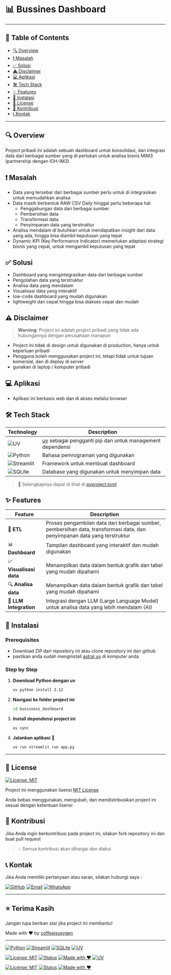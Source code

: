 # 📊 Bussines Dashboard

---

## 📑 Table of Contents

- [🔍 Overview](#-overview)
- [❗ Masalah](#-masalah)
- [✅ Solusi](#-solusi)
- [⚠️ Disclaimer](#️-disclaimer)
- [💻 Aplikasi](#-aplikasi)
- [🛠️ Tech Stack](#️-tech-stack)
- [✨ Features](#-features)
- [🚀 Instalasi](#-instalasi)
- [📜 License](#-license)
- [🤝 Kontribusi](#-kontribusi)
- [📞 Kontak](#-kontak)

---

## 🔍 Overview

Project pribadi ini adalah sebuah dashboard untuk konsolidasi, dan integrasi data dari berbagai sumber yang di perlukan untuk analisa bisnis MIM3 (partnership dengan IOH-IM3).

## ❗ Masalah

- Data yang tersebar dari berbagai sumber perlu untuk di integrasikan untuk memudahkan analisa
- Data masih berbentuk RAW CSV Daily hinggal perlu beberapa hal:
  - Penggabungan data dari berbagai sumber
  - Pembersihan data
  - Transformasi data
  - Penyimpanan data yang terstruktur
- Analisa mendalam di butuhkan untuk mendapatkan insight dari data yang ada, hingga bisa diambil keputusan yang tepat
- Dynamic KPI (Key Performance Indicator) memerlukan adaptasi strategi bisnis yang cepat, untuk mengambil keputusan yang tepat

## ✅ Solusi

- Dashboard yang mengintegrasikan data dari berbagai sumber
- Pengolahan data yang terstruktur
- Analisa data yang mendalam
- Visualisasi data yang interaktif
- low-code dashboard yang mudah digunakan
- lightweight dan cepat hingga bisa diakses cepat dan mudah

## ⚠️ Disclaimer

> **Warning**: Project ini adalah project pribadi yang tidak ada hubungannya dengan perusahaan manapun

- Project ini tidak di design untuk digunakan di production, hanya untuk keperluan pribadi
- Pengguna boleh menggunakan project ini, tetapi tidak untuk tujuan komersial, dan di deploy di server
- gunakan di laptop / komputer pribadi

## 💻 Aplikasi

- Aplikasi ini berbasis web dan di akses melalui browser

## 🛠️ Tech Stack

| Technology | Description |
|------------|-------------|
| ![UV](https://img.shields.io/badge/UV-Package_Manager-purple?style=flat-square) | [uv](https://docs.astral.sh/uv/) sebagai pengganti pip dan untuk management dependensi |
| ![Python](https://img.shields.io/badge/Python-3.12+-3776AB?style=flat-square&logo=python&logoColor=white) | Bahasa pemrograman yang digunakan |
| ![Streamlit](https://img.shields.io/badge/Streamlit-Framework-FF4B4B?style=flat-square&logo=streamlit&logoColor=white) | Framework untuk membuat dashboard |
| ![SQLite](https://img.shields.io/badge/SQLite-Database-003B57?style=flat-square&logo=sqlite&logoColor=white) | Database yang digunakan untuk menyimpan data |

> 📝 Selengkapnya dapat di lihat di [pyproject.toml](pyproject.toml)

## ✨ Features

| Feature | Description |
|---------|-------------|
| 🔄 **ETL** | Proses pengambilan data dari berbagai sumber, pembersihan data, transformasi data, dan penyimpanan data yang terstruktur |
| 📊 **Dashboard** | Tampilan dashboard yang interaktif dan mudah digunakan |
| 📈 **Visualisasi data** | Menampilkan data dalam bentuk grafik dan tabel yang mudah dipahami |
| 🔍 **Analisa data** | Menampilkan data dalam bentuk grafik dan tabel yang mudah dipahami |
| 🤖 **LLM Integration** | Integrasi dengan LLM (Large Language Model) untuk analisa data yang lebih mendalam (AI) |

## 🚀 Instalasi

### Prerequisites

- Download ZIP dari repository ini atau clone repository ini dari github
- pastikan anda sudah menginstall [astral uv](https://docs.astral.sh/uv/) di komputer anda

### Step by Step

1. **Download Python dengan uv**

   ```bash
   uv python install 3.12
   ```

2. **Navigasi ke folder project ini**

   ```bash
   cd bussiness_dashboard
   ```

3. **Install dependensi project ini**

   ```bash
   uv sync
   ```

4. **Jalankan aplikasi** 🎉

   ```bash
   uv run streamlit run app.py
   ```

---

## 📜 License

[![License: MIT](https://img.shields.io/badge/License-MIT-yellow.svg?style=for-the-badge)](LICENSE)

Project ini menggunakan lisensi [MIT License](LICENSE)

Anda bebas menggunakan, mengubah, dan mendistribusikan project ini sesuai dengan ketentuan lisensi

## 🤝 Kontribusi

Jika Anda ingin berkontribusi pada project ini, silakan fork repository ini dan buat pull request

> 💡 Semua kontribusi akan dihargai dan diakui

## 📞 Kontak

Jika Anda memiliki pertanyaan atau saran, silakan hubungi saya :

[![GitHub](https://img.shields.io/badge/GitHub-100000?style=for-the-badge&logo=github&logoColor=white)](https://github.com/coffeeisoxygen) [![Email](https://img.shields.io/badge/Email-D14836?style=for-the-badge&logo=gmail&logoColor=white)](mailto:hasanmaki.ahmad@gmail.com) [![WhatsApp](https://img.shields.io/badge/WhatsApp-25D366?style=for-the-badge&logo=whatsapp&logoColor=white)](https://wa.me/6285777076575)

---

## ⭐ Terima Kasih

Jangan lupa berikan star jika project ini membantu!

Made with ❤️ by [coffeeisoxygen](https://github.com/coffeeisoxygen)

---

[![Python](https://img.shields.io/badge/Python-3.12+-3776AB?style=for-the-badge&logo=python&logoColor=white)](https://python.org) [![Streamlit](https://img.shields.io/badge/Streamlit-FF4B4B?style=for-the-badge&logo=streamlit&logoColor=white)](https://streamlit.io) [![SQLite](https://img.shields.io/badge/SQLite-003B57?style=for-the-badge&logo=sqlite&logoColor=white)](https://sqlite.org) [![UV](https://img.shields.io/badge/UV-Package_Manager-purple?style=for-the-badge)](https://docs.astral.sh/uv/)

[![License: MIT](https://img.shields.io/badge/License-MIT-yellow.svg?style=for-the-badge)](LICENSE) [![Status](https://img.shields.io/badge/Status-Active-brightgreen?style=for-the-badge)](https://github.com/coffeeisoxygen/bussiness_dashboard) [![Made with ❤️](https://img.shields.io/badge/Made%20with-❤️-red?style=for-the-badge)](https://github.com/coffeeisoxygen)
[![UV](https://img.shields.io/badge/UV-Package_Manager-purple?style=for-the-badge)](https://docs.astral.sh/uv/)

[![License: MIT](https://img.shields.io/badge/License-MIT-yellow.svg?style=for-the-badge)](LICENSE)
[![Status](https://img.shields.io/badge/Status-Active-brightgreen?style=for-the-badge)](https://github.com/coffeeisoxygen/bussiness_dashboard)
[![Made with ❤️](https://img.shields.io/badge/Made%20with-❤️-red?style=for-the-badge)](https://github.com/coffeeisoxygen)
